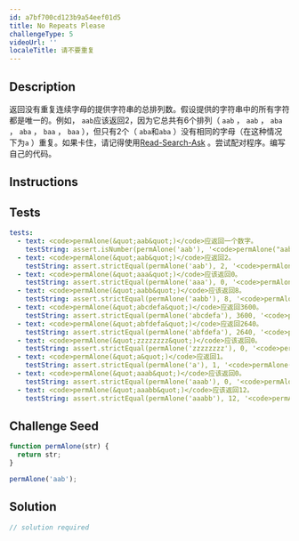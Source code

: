 ```yaml
---
id: a7bf700cd123b9a54eef01d5
title: No Repeats Please
challengeType: 5
videoUrl: ''
localeTitle: 请不要重复
---
```


## Description
<section id="description">返回没有重复连续字母的提供字符串的总排列数。假设提供的字符串中的所有字符都是唯一的。例如， <code>aab</code>应该返回2，因为它总共有6个排列（ <code>aab</code> ， <code>aab</code> ， <code>aba</code> ， <code>aba</code> ， <code>baa</code> ， <code>baa</code> ），但只有2个（ <code>aba</code>和<code>aba</code> ）没有相同的字母（在这种情况下为<code>a</code> ）重复。如果卡住，请记得使用<a href="http://forum.freecodecamp.org/t/how-to-get-help-when-you-are-stuck/19514" target="_blank">Read-Search-Ask</a> 。尝试配对程序。编写自己的代码。 </section>

## Instructions
<section id="instructions">
</section>

## Tests
<section id='tests'>

```yml
tests:
  - text: <code>permAlone(&quot;aab&quot;)</code>应返回一个数字。
    testString: assert.isNumber(permAlone('aab'), '<code>permAlone("aab")</code> should return a number.');
  - text: <code>permAlone(&quot;aab&quot;)</code>应返回2。
    testString: assert.strictEqual(permAlone('aab'), 2, '<code>permAlone("aab")</code> should return 2.');
  - text: <code>permAlone(&quot;aaa&quot;)</code>应该返回0。
    testString: assert.strictEqual(permAlone('aaa'), 0, '<code>permAlone("aaa")</code> should return 0.');
  - text: <code>permAlone(&quot;aabb&quot;)</code>应该返回8。
    testString: assert.strictEqual(permAlone('aabb'), 8, '<code>permAlone("aabb")</code> should return 8.');
  - text: <code>permAlone(&quot;abcdefa&quot;)</code>应返回3600。
    testString: assert.strictEqual(permAlone('abcdefa'), 3600, '<code>permAlone("abcdefa")</code> should return 3600.');
  - text: <code>permAlone(&quot;abfdefa&quot;)</code>应返回2640。
    testString: assert.strictEqual(permAlone('abfdefa'), 2640, '<code>permAlone("abfdefa")</code> should return 2640.');
  - text: <code>permAlone(&quot;zzzzzzzz&quot;)</code>应该返回0。
    testString: assert.strictEqual(permAlone('zzzzzzzz'), 0, '<code>permAlone("zzzzzzzz")</code> should return 0.');
  - text: <code>permAlone(&quot;a&quot;)</code>应返回1。
    testString: assert.strictEqual(permAlone('a'), 1, '<code>permAlone("a")</code> should return 1.');
  - text: <code>permAlone(&quot;aaab&quot;)</code>应该返回0。
    testString: assert.strictEqual(permAlone('aaab'), 0, '<code>permAlone("aaab")</code> should return 0.');
  - text: <code>permAlone(&quot;aaabb&quot;)</code>应该返回12。
    testString: assert.strictEqual(permAlone('aaabb'), 12, '<code>permAlone("aaabb")</code> should return 12.');

```

</section>

## Challenge Seed
<section id='challengeSeed'>

<div id='js-seed'>

```js
function permAlone(str) {
  return str;
}

permAlone('aab');

```

</div>



</section>

## Solution
<section id='solution'>

```js
// solution required
```
</section>
